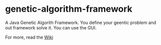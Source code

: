 genetic-algorithm-framework
===========================

A Java Genetic Algorith Framework. You define your geentic problem and out framework solve it. You can use the GUI.

For more, read the [Wiki](https://github.com/lvicainne/genetic-algorithm-framework/wiki)
